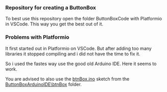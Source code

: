 ### Repository for creating a ButtonBox

To best use this repository open the folder ButtonBoxCode with Platformio in VSCode.
This way you get the best out of it.

### Problems with Platformio
It first started out in Platformio on VSCode.
But after adding too many libraries it stopped compiling and i did not have the time to fix it.

So i used the fastes way use the good old Arduino IDE. 
Here it seems to work.

You are advised to also use the [btnBox.ino](ButtonBoxArduinoIDE\btnBox\btnBox.ino) sketch from the [ButtonBoxArduinoIDE\btnBox](ButtonBoxArduinoIDE\btnBox) folder.
